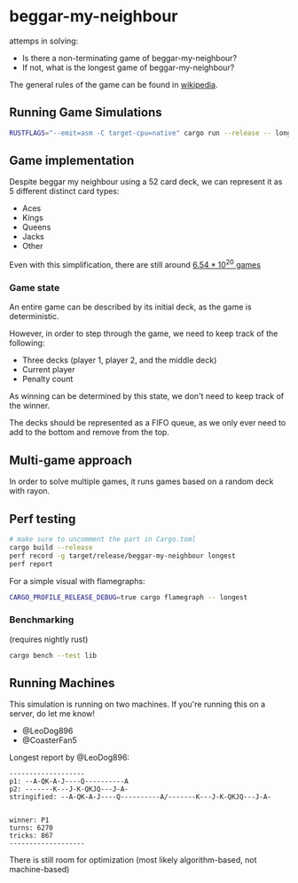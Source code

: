 # beggar-my-neighbour

attemps in solving:
- Is there a non-terminating game of beggar-my-neighbour?
- If not, what is the longest game of beggar-my-neighbour?

The general rules of the game can be found in [wikipedia](https://en.wikipedia.org/wiki/Beggar-my-neighbour).

## Running Game Simulations

```sh
RUSTFLAGS="--emit=asm -C target-cpu=native" cargo run --release -- longest
```

## Game implementation

Despite beggar my neighbour using a 52 card deck, we can represent it as 5 different distinct card types:
- Aces
- Kings
- Queens
- Jacks
- Other

Even with this simplification, there are still around [$6.54 * 10^{20}$ games](https://math.stackexchange.com/questions/2688331/beggar-my-neighbour-possible-games)

### Game state

An entire game can be described by its initial deck, as the game is deterministic.

However, in order to step through the game, we need to keep track of the following:
- Three decks (player 1, player 2, and the middle deck)
- Current player
- Penalty count

As winning can be determined by this state, we don't need to keep track of the winner.

The decks should be represented as a FIFO queue, as we only ever need to add to the bottom and remove from the top.

## Multi-game approach

In order to solve multiple games, it runs games based on a random deck with rayon.

## Perf testing

```sh
# make sure to uncomment the part in Cargo.toml
cargo build --release
perf record -g target/release/beggar-my-neighbour longest
perf report
```

For a simple visual with flamegraphs:

```sh
CARGO_PROFILE_RELEASE_DEBUG=true cargo flamegraph -- longest
```

### Benchmarking

(requires nightly rust)

```sh
cargo bench --test lib
```

## Running Machines

This simulation is running on two machines. If you're running this on a server, do let me know!

- @LeoDog896
- @CoasterFan5

Longest report by @LeoDog896:

```
-------------------
p1: --A-QK-A-J----Q----------A
p2: -------K---J-K-QKJQ---J-A-
stringified: --A-QK-A-J----Q----------A/-------K---J-K-QKJQ---J-A-


winner: P1
turns: 6270
tricks: 867
-------------------
```

There is still room for optimization (most likely algorithm-based, not machine-based)
